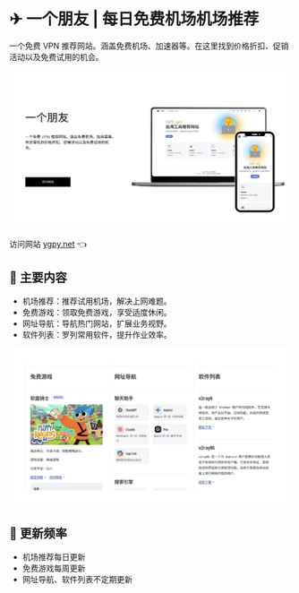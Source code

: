 # ✈ 一个朋友 | 每日免费机场机场推荐

一个免费 VPN 推荐网站。涵盖免费机场、加速器等。在这里找到价格折扣、促销活动以及免费试用的机会。

![一个免费 VPN 推荐网站](ygpy_net.webp)

访问网站 [ygpy.net](https://ygpy.net/) 👈

## 📄 主要内容

- 机场推荐：推荐试用机场，解决上网难题。
- 免费游戏：领取免费游戏，享受适度休闲。
- 网址导航：导航热门网站，扩展业务视野。
- 软件列表：罗列常用软件，提升作业效率。

![出海工具推荐网站](ygpy.webp)

## 🔄 更新频率

- 机场推荐每日更新
- 免费游戏每周更新
- 网址导航、软件列表不定期更新
